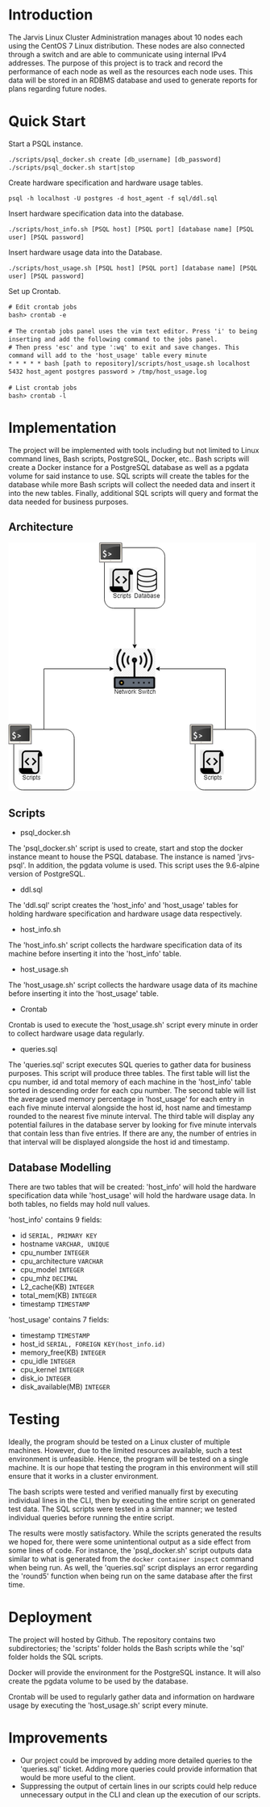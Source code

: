 # Introduction

The Jarvis Linux Cluster Administration manages about 10 nodes each using the CentOS 7 Linux distribution. These nodes are also connected through a switch and are able to communicate using internal IPv4 addresses. The purpose of this project is to track and record the performance of each node as well as the resources each node uses. This data will be stored in an RDBMS database and used to generate reports for plans regarding future nodes.

# Quick Start

Start a PSQL instance.
```
./scripts/psql_docker.sh create [db_username] [db_password]
./scripts/psql_docker.sh start|stop
```

Create hardware specification and hardware usage tables.
```
psql -h localhost -U postgres -d host_agent -f sql/ddl.sql
```

Insert hardware specification data into the database.
```
./scripts/host_info.sh [PSQL host] [PSQL port] [database name] [PSQL user] [PSQL password]
```

Insert hardware usage data into the Database.
```
./scripts/host_usage.sh [PSQL host] [PSQL port] [database name] [PSQL user] [PSQL password]
```

Set up Crontab.
```
# Edit crontab jobs
bash> crontab -e

# The crontab jobs panel uses the vim text editor. Press 'i' to being inserting and add the following command to the jobs panel.
# Then press 'esc' and type ':wq' to exit and save changes. This command will add to the 'host_usage' table every minute
* * * * * bash [path to repository]/scripts/host_usage.sh localhost 5432 host_agent postgres password > /tmp/host_usage.log

# List crontab jobs
bash> crontab -l
```

# Implementation

The project will be implemented with tools including but not limited to Linux command lines, Bash scripts, PostgreSQL, Docker, etc.. Bash scripts will create a Docker instance for a PostgreSQL database as well as a pgdata volume for said instance to use. SQL scripts will create the tables for the database while more Bash scripts will collect the needed data and insert it into the new tables. Finally, additional SQL scripts will query and format the data needed for business purposes.

## Architecture

![Linux_SQL Architecture](./assets/Linux_SQL_Architecture.png)

## Scripts

* psql_docker.sh

The 'psql_docker.sh' script is used to create, start and stop the docker instance meant to house the PSQL database. The instance is named 'jrvs-psql'. In addition, the pgdata volume is used. This script uses the 9.6-alpine version of PostgreSQL.

* ddl.sql

The 'ddl.sql' script creates the 'host_info' and 'host_usage' tables for holding hardware specification and hardware usage data respectively.

* host_info.sh

The 'host_info.sh' script collects the hardware specification data of its machine before inserting it into the 'host_info' table.

* host_usage.sh

The 'host_usage.sh' script collects the hardware usage data of its machine before inserting it into the 'host_usage' table.

* Crontab

Crontab is used to execute the 'host_usage.sh' script every minute in order to collect hardware usage data regularly.

* queries.sql

The 'queries.sql' script executes SQL queries to gather data for business purposes. This script will produce three tables. The first table will list the cpu number, id and total memory of each machine in the 'host_info' table sorted in descending order for each cpu number. The second table will list the average used memory percentage in 'host_usage' for each entry in each five minute interval alongside the host id, host name and timestamp rounded to the nearest five minute interval. The third table will display any potential failures in the database server by looking for five minute intervals that contain less than five entries. If there are any, the number of entries in that interval will be displayed alongside the host id and timestamp.

## Database Modelling

There are two tables that will be created: 'host_info' will hold the hardware specification data while 'host_usage' will hold the hardware usage data. In both tables, no fields may hold null values.

'host_info' contains 9 fields:
* id                  `SERIAL, PRIMARY KEY`
* hostname            `VARCHAR, UNIQUE`
* cpu_number          `INTEGER`
* cpu_architecture    `VARCHAR`
* cpu_model           `INTEGER`
* cpu_mhz             `DECIMAL`
* L2_cache(KB)        `INTEGER`
* total_mem(KB)       `INTEGER`
* timestamp           `TIMESTAMP`

'host_usage' contains 7 fields:
* timestamp             `TIMESTAMP`
* host_id               `SERIAL, FOREIGN KEY(host_info.id)`
* memory_free(KB)       `INTEGER`
* cpu_idle              `INTEGER`
* cpu_kernel            `INTEGER`
* disk_io               `INTEGER`
* disk_available(MB)    `INTEGER`

# Testing

Ideally, the program should be tested on a Linux cluster of multiple machines. However, due to the limited resources available, such a test environment is unfeasible. Hence, the program will be tested on a single machine. It is our hope that testing the program in this environment will still ensure that it works in a cluster environment.

The bash scripts were tested and verified manually first by executing individual lines in the CLI, then by executing the entire script on generated test data. The SQL scripts were tested in a similar manner; we tested individual queries before running the entire script.

The results were mostly satisfactory. While the scripts generated the results we hoped for, there were some unintentional output as a side effect from some lines of code. For instance, the 'psql_docker.sh' script outputs data similar to what is generated from the `docker container inspect` command when being run. As well, the 'queries.sql' script displays an error regarding the 'round5' function when being run on the same database after the first time.

# Deployment

The project will hosted by Github. The repository contains two subdirectories; the 'scripts' folder holds the Bash scripts while the 'sql' folder holds the SQL scripts.

Docker will provide the environment for the PostgreSQL instance. It will also create the pgdata volume to be used by the database.

Crontab will be used to regularly gather data and information on hardware usage by executing the 'host_usage.sh' script every minute.

# Improvements

* Our project could be improved by adding more detailed queries to the 'queries.sql' ticket. Adding more queries could provide information that would be more useful to the client.
* Suppressing the output of certain lines in our scripts could help reduce unnecessary output in the CLI and clean up the execution of our scripts.
